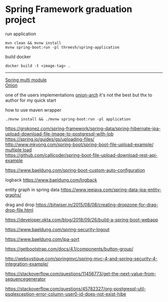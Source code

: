 # Spring Framework graduation project

run application
```
mvn clean && mvnw install
mvnw spring-boot:run -pl threesh/spring-application
```

build docker
```
docker build -t <image-tag> .
```

---
[Spring multi module](https://spring.io/guides/gs/multi-module/) <br>
[Onion](https://dzone.com/articles/onion-architecture-is-interesting)

one of the users implementations
[onion-arch](https://github.com/splaw88/onion-architecture)
it's not the best but thx to author for my quick start

how to use maven wrapper
```
./mvnw install && ./mvnw spring-boot:run -pl application
```

https://grokonez.com/spring-framework/spring-data/spring-hibernate-jpa-upload-download-file-image-to-postgresql-with-lob <br>
https://spring.io/guides/gs/uploading-files/ <br>
http://www.mkyong.com/spring-boot/spring-boot-file-upload-example/ <br>
[multiple load](https://www.callicoder.com/spring-boot-file-upload-download-rest-api-example) <br>
https://github.com/callicoder/spring-boot-file-upload-download-rest-api-example 

https://www.baeldung.com/spring-boot-custom-auto-configuration

logback
https://www.baeldung.com/logback

entity graph in spring data
https://www.jeejava.com/spring-data-jpa-entity-graphs/

drag and drop
https://bitwiser.in/2015/08/08/creating-dropzone-for-drag-drop-file.html

https://developer.okta.com/blog/2018/09/26/build-a-spring-boot-webapp

https://www.baeldung.com/spring-security-logout

https://www.baeldung.com/jpa-sort

https://getbootstrap.com/docs/4.1/components/button-group/

http://websystique.com/springmvc/spring-mvc-4-and-spring-security-4-integration-example/

https://stackoverflow.com/questions/11456773/get-the-next-value-from-sequencegenerator

https://stackoverflow.com/questions/45782327/org-postgresql-util-psqlexception-error-column-user0-id-does-not-exist-hibe